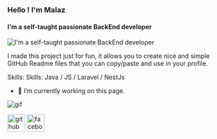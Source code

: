### Hello ! I'm Malaz
#### I'm a self-taught passionate BackEnd developer
![I'm a self-taught passionate BackEnd developer](https://ezpublish-france.fr/wp-content/uploads/2022/05/GitHub-annonce-une-experience-2FA-amelioree-pour-les-comptes-npm-758x426.jpg)

I made this project just for fun, it allows you to create nice and simple GitHub Readme files that you can copy/paste and use in your profile.

Skills: Skills: Java / JS / Laravel / NestJs

- 🔭 I’m currently working on this page. 
<img scr="https://cdn.dribbble.com/users/2131993/screenshots/4948736/thoughtworks-gif_dribbble.gif" alt="gif"/>

[<img src='https://cdn.jsdelivr.net/npm/simple-icons@3.0.1/icons/github.svg' alt='github' height='40'>](https://github.com/malaz-ahmad)  [<img src='https://cdn.jsdelivr.net/npm/simple-icons@3.0.1/icons/facebook.svg' alt='facebook' height='40'>](https://www.facebook.com/malaz.ahmad3301)  

